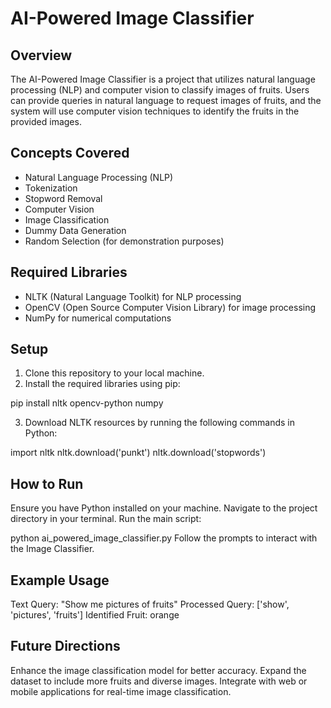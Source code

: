 # AI-Powered Image Classifier

## Overview
The AI-Powered Image Classifier is a project that utilizes natural language processing (NLP) and computer vision to classify images of fruits. Users can provide queries in natural language to request images of fruits, and the system will use computer vision techniques to identify the fruits in the provided images.

## Concepts Covered
- Natural Language Processing (NLP)
- Tokenization
- Stopword Removal
- Computer Vision
- Image Classification
- Dummy Data Generation
- Random Selection (for demonstration purposes)

## Required Libraries
- NLTK (Natural Language Toolkit) for NLP processing
- OpenCV (Open Source Computer Vision Library) for image processing
- NumPy for numerical computations

## Setup
1. Clone this repository to your local machine.
2. Install the required libraries using pip:

pip install nltk opencv-python numpy

3. Download NLTK resources by running the following commands in Python:

import nltk
nltk.download('punkt')
nltk.download('stopwords')

## How to Run
Ensure you have Python installed on your machine.
Navigate to the project directory in your terminal.
Run the main script:

python ai_powered_image_classifier.py
Follow the prompts to interact with the Image Classifier.

## Example Usage
Text Query: "Show me pictures of fruits"
Processed Query: ['show', 'pictures', 'fruits']
Identified Fruit: orange

## Future Directions
Enhance the image classification model for better accuracy.
Expand the dataset to include more fruits and diverse images.
Integrate with web or mobile applications for real-time image classification.
